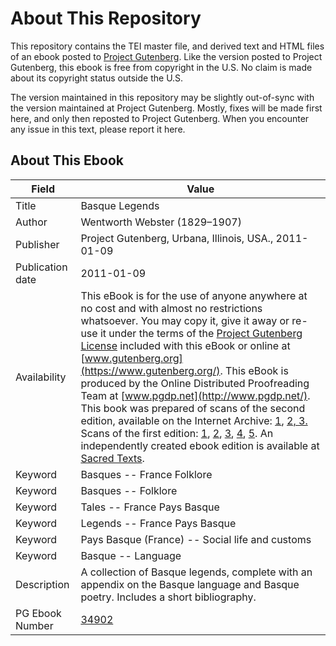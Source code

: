 # About This Repository

This repository contains the TEI master file, and derived text and HTML files of an ebook posted to [Project Gutenberg](https://www.gutenberg.org/). Like the version posted to Project Gutenberg, this ebook is free from copyright in the U.S. No claim is made about its copyright status outside the U.S.

The version maintained in this repository may be slightly out-of-sync with the version maintained at Project Gutenberg. Mostly, fixes will be made first here, and only then reposted to Project Gutenberg. When you encounter any issue in this text, please report it here.

## About This Ebook

| Field | Value |
| ----- | ----- |
| Title | Basque Legends |
| Author | Wentworth Webster (1829–1907) |
| Publisher | Project Gutenberg, Urbana, Illinois, USA., 2011-01-09 |
| Publication date | 2011-01-09 |
| Availability | This eBook is for the use of anyone anywhere at no cost and with almost no restrictions whatsoever. You may copy it, give it away or re-use it under the terms of the [Project Gutenberg License](https://www.gutenberg.org/license) included with this eBook or online at [www.gutenberg.org](https://www.gutenberg.org/). This eBook is produced by the Online Distributed Proofreading Team at [www.pgdp.net](http://www.pgdp.net/). This book was prepared of scans of the second edition, available on the Internet Archive: [1](http://www.archive.org/details/basquelegends00websrich), [2, 3. ](http://www.archive.org/details/basquelegends00websgoog)Scans of the first edition: [1](http://www.archive.org/details/basquelegendsco00vinsgoog), [2](http://www.archive.org/details/basquelegendsco01legegoog), [3](http://www.archive.org/details/basquelegendsco01vinsgoog), [4](http://www.archive.org/details/basquelegendsco02vinsgoog), [5](http://www.archive.org/details/basquelegendscol00websrich). An independently created ebook edition is available at [Sacred Texts](http://www.sacred-texts.com/neu/basque/bl/index.htm). |
| Keyword | Basques -- France Folklore |
| Keyword | Basques -- Folklore |
| Keyword | Tales -- France Pays Basque |
| Keyword | Legends -- France Pays Basque |
| Keyword | Pays Basque (France) -- Social life and customs |
| Keyword | Basque -- Language |
| Description | A collection of Basque legends, complete with an appendix on the Basque language and Basque poetry. Includes a short bibliography. |
| PG Ebook Number | [34902](https://www.gutenberg.org/ebooks/34902) |
